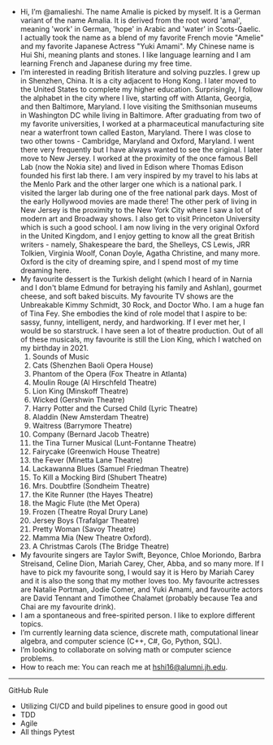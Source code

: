 - Hi, I’m @amalieshi. The name Amalie is picked by myself. It is a German variant of the name Amalia. It is derived from the root word 'amal', meaning 'work' in German, 'hope' in Arabic and 'water' in Scots-Gaelic. I actually took the name as a blend of my favorite French movie "Amelie" and my favorite Japanese Actress "Yuki Amami". My Chinese name is Hui Shi, meaning plants and stones. I like language learning and I am learning French and Japanese during my free time. 
- I’m interested in reading British literature and solving puzzles. I grew up in Shenzhen, China. It is a city adjacent to Hong Kong. I later moved to the United States to complete my higher education. Surprisingly, I follow the alphabet in the city where I live, starting off with Atlanta, Georgia, and then Baltimore, Maryland. I love visiting the Smithsonian museums in Washington DC while living in Baltimore. After graduating from two of my favorite universities, I worked at a pharmaceutical manufacturing site near a waterfront town called Easton, Maryland. There I was close to two other towns - Cambridge, Maryland and Oxford, Maryland. I went there very frequently but I have always wanted to see the original. I later move to New Jersey. I worked at the proximity of the once famous Bell Lab (now the Nokia site) and lived in Edison where Thomas Edison founded his first lab there. I am very inspired by my travel to his labs at the Menlo Park and the other larger one which is a national park. I visited the larger lab during one of the free national park days. Most of the early Hollywood movies are made there! The other perk of living in New Jersey is the proximity to the New York City where I saw a lot of modern art and Broadway shows. I also get to visit Princeton University which is such a good school. I am now living in the very original Oxford in the United Kingdom, and I enjoy getting to know all the great British writers - namely, Shakespeare the bard, the Shelleys, CS Lewis, JRR Tolkien, Virginia Woolf, Conan Doyle, Agatha Christine, and many more. Oxford is the city of dreaming spire, and I spend most of my time dreaming here. 
- My favourite dessert is the Turkish delight (which I heard of in Narnia and I don't blame Edmund for betraying his family and Ashlan), gourmet cheese, and soft baked biscuits. My favourite TV shows are the Unbreakable Kimmy Schmidt, 30 Rock, and Doctor Who. I am a huge fan of Tina Fey. She embodies the kind of role model that I aspire to be: sassy, funny, intelligent, nerdy, and hardworking. If I ever met her, I would be so starstruck. I have seen a lot of theatre production. Out of all of these musicals, my favourite is still the Lion King, which I watched on my birthday in 2021. 
  1. Sounds of Music
  2. Cats (Shenzhen Baoli Opera House)
  3. Phantom of the Opera (Fox Theatre in Atlanta)
  4. Moulin Rouge (Al Hirschfeld Theatre)
  5. Lion King (Minskoff Theatre)
  6. Wicked (Gershwin Theatre)
  7. Harry Potter and the Cursed Child (Lyric Theatre)
  8. Aladdin (New Amsterdam Theatre)
  9. Waitress (Barrymore Theatre)
  10. Company (Bernard Jacob Theatre)
  11. the Tina Turner Musical (Lunt-Fontanne Theatre)
  12. Fairycake (Greenwich House Theatre)
  13. the Fever (Minetta Lane Theatre)
  14. Lackawanna Blues (Samuel Friedman Theatre)
  15. To Kill a Mocking Bird (Shubert Theatre)
  16. Mrs. Doubtfire (Sondheim Theatre)
  17. the Kite Runner (the Hayes Theatre)
  18. the Magic Flute (the Met Opera)
  19. Frozen (Theatre Royal Drury Lane)
  20. Jersey Boys (Trafalgar Theatre)
  21. Pretty Woman (Savoy Theatre)
  22. Mamma Mia (New Theatre Oxford).
  23. A Christmas Carols (The Bridge Theatre)
- My favourite singers are Taylor Swift, Beyonce, Chloe Moriondo, Barbra Streisand, Celine Dion, Mariah Carey, Cher, Abba, and so many more. If I have to pick my favourite song, I would say it is Hero by Mariah Carey and it is also the song that my mother loves too. My favourite actresses are Natalie Portman, Jodie Comer, and Yuki Amami, and favourite actors are David Tennant and Timothee Chalamet (probably because Tea and Chai are my favourite drink). 
- I am a spontaneous and free-spirited person. I like to explore different topics. 
- I’m currently learning data science, discrete math, computational linear algebra, and computer science (C++, C#, Go, Python, SQL).
- I’m looking to collaborate on solving math or computer science problems.
- How to reach me: You can reach me at hshi16@alumni.jh.edu.

----------------------------------------------------------------------------------
GitHub Rule
- Utilizing CI/CD and build pipelines to ensure good in good out
- TDD 
- Agile
- All things Pytest 


<!---
amalieshi/amalieshi is a ✨ special ✨ repository because its `README.md` (this file) appears on your GitHub profile.
You can click the Preview link to take a look at your changes.
--->
